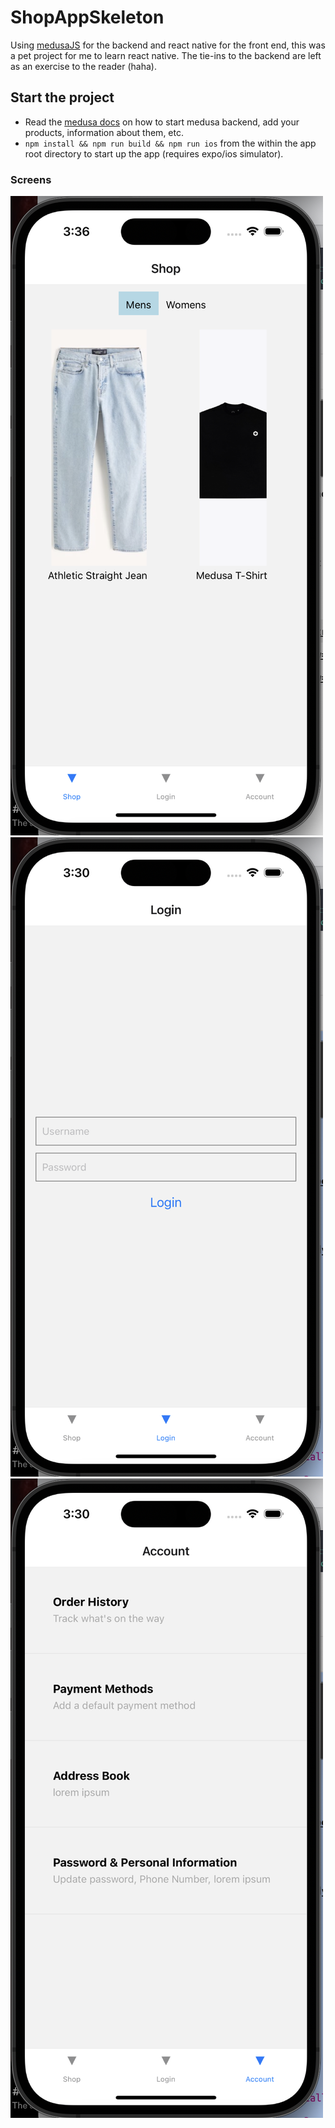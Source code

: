 # ShopAppSkeleton

Using [medusaJS](https://medusajs.com) for the backend and react native for the front end, this was a pet project for me to learn react native. The tie-ins to the backend are left as an exercise to the reader (haha). 

## Start the project 
- Read the [medusa docs](https://docs.medusajs.com) on how to start medusa backend, add your products, information about them, etc. 
- `npm install && npm run build && npm run ios` from the within the app root directory to start up the app (requires expo/ios simulator). 

### Screens
![Shop page](resources/ShopScreen.png?raw=true "Shop page")
![Login page](resources/LoginScreen.png?raw=true "Login page")
![Settings page](resources/Settings.png?raw=true "Settings page")


